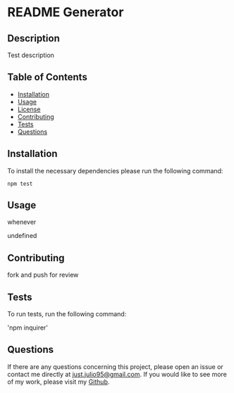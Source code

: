 # README Generator


## Description
Test description

## Table of Contents
* [Installation](#Installation)
* [Usage](#Usage)
* [License](#License)
* [Contributing](#Contributing)
* [Tests](#Tests)
* [Questions](#Questions)

## Installation
To install the necessary dependencies please run the following command:

`npm test`

## Usage
whenever

undefined

## Contributing
fork and push for review

## Tests
To run tests, run the following command:

'npm inquirer'

## Questions
If there are any questions concerning this project, please open an issue or contact me directly at just.julio95@gmail.com.
If you would like to see more of my work, please visit my [Github](https://github.com/justjulio95).
